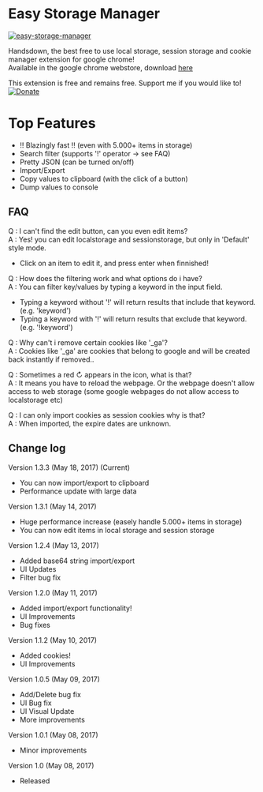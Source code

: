 Easy Storage Manager
==========================
[![easy-storage-manager](https://lh3.googleusercontent.com/0C3OGpmAasMXQ6Wc2VbGsUMuRPfJqPmRo2t9atUIWNMlY_sAEVCVpLHla1-ZDWgppEapmkVPCQ=s640-h400-e365-rw)](https://chrome.google.com/webstore/detail/easy-storage-manager/ifpigodghnlhaaeibphbkloekpcpmcfo)    

Handsdown, the best free to use local storage, session storage and cookie manager extension for google chrome!    
Available in the google chrome webstore, download [here](https://chrome.google.com/webstore/detail/easy-storage-manager/ifpigodghnlhaaeibphbkloekpcpmcfo)    

This extension is free and remains free. Support me if you would like to!      
[![Donate](https://img.shields.io/badge/Donate-PayPal-green.svg)](https://www.paypal.com/cgi-bin/webscr?cmd=_s-xclick&hosted_button_id=S7L7L2B9SNTME)  

Top Features
==========================
- !! Blazingly fast !! (even with 5.000+ items in storage)
- Search filter (supports '!' operator -> see FAQ)
- Pretty JSON (can be turned on/off)
- Import/Export
- Copy values to clipboard (with the click of a button)
- Dump values to console

FAQ
----------------------
Q : I can't find the edit button, can you even edit items?    
A : Yes! you can edit localstorage and sessionstorage, but only in 'Default' style mode.    
- Click on an item to edit it, and press enter when finnished!    

Q : How does the filtering work and what options do i have?  
A : You can filter key/values by typing a keyword in the input field.  
- Typing a keyword without '!' will return results that include that keyword. (e.g. 'keyword')  
- Typing a keyword with '!' will return results that exclude that keyword. (e.g. '!keyword')  

Q : Why can't i remove certain cookies like '_ga'?  
A : Cookies like '_ga' are cookies that belong to google and will be created back instantly if removed.. 

Q : Sometimes a red &#8635; appears in the icon, what is that?     
A : It means you have to reload the webpage. Or the webpage doesn't allow access to web storage (some google webpages do not allow access to localstorage etc)    

Q : I can only import cookies as session cookies why is that?  
A : When imported, the expire dates are unknown.

Change log
----------------------
Version 1.3.3 (May 18, 2017) (Current)
- You can now import/export to clipboard
- Performance update with large data

Version 1.3.1 (May 14, 2017)
- Huge performance increase (easely handle 5.000+ items in storage)
- You can now edit items in local storage and session storage

Version 1.2.4 (May 13, 2017)
- Added base64 string import/export
- UI Updates
- Filter bug fix

Version 1.2.0 (May 11, 2017)
- Added import/export functionality!
- UI Improvements
- Bug fixes

Version 1.1.2 (May 10, 2017)
- Added cookies!
- UI Improvements

Version 1.0.5 (May 09, 2017)
- Add/Delete bug fix
- UI Bug fix
- UI Visual Update
- More improvements

Version 1.0.1 (May 08, 2017)
- Minor improvements

Version 1.0 (May 08, 2017)
- Released

